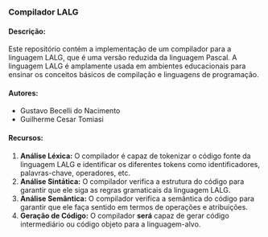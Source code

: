 ### Compilador LALG

#### Descrição:

Este repositório contém a implementação de um compilador para a linguagem LALG, que é uma versão reduzida da linguagem Pascal. A linguagem LALG é amplamente usada em ambientes educacionais para ensinar os conceitos básicos de compilação e linguagens de programação.

#### Autores:

- Gustavo Becelli do Nacimento
- Guilherme Cesar Tomiasi

#### Recursos:

1. **Análise Léxica:** O compilador é capaz de tokenizar o código fonte da linguagem LALG e identificar os diferentes tokens como identificadores, palavras-chave, operadores, etc.
2. **Análise Sintática:** O compilador verifica a estrutura do código para garantir que ele siga as regras gramaticais da linguagem LALG.
3. **Análise Semântica:** O compilador verifica a semântica do código para garantir que ele faça sentido em termos de operações e atribuições.
4. **Geração de Código:** O compilador **será** capaz de gerar código intermediário ou código objeto para a linguagem-alvo.
